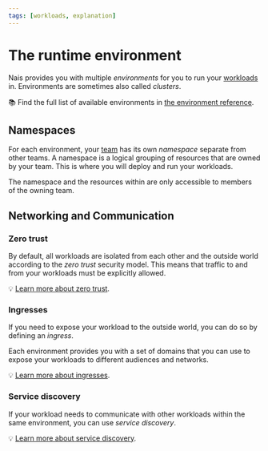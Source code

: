```yaml
---
tags: [workloads, explanation]
---
```


# The runtime environment

Nais provides you with multiple _environments_ for you to run your [workloads](../README.md) in.
Environments are sometimes also called _clusters_.

:books: Find the full list of available environments in [the environment reference](../reference/environments.md).

## Namespaces

For each environment, your [team](../../explanations/team.md) has its own _namespace_ separate from other teams.
A namespace is a logical grouping of resources that are owned by your team.
This is where you will deploy and run your workloads.

The namespace and the resources within are only accessible to members of the owning team.

## Networking and Communication

### Zero trust

By default, all workloads are isolated from each other and the outside world according to the _zero trust_ security model.
This means that traffic to and from your workloads must be explicitly allowed.

:bulb: [Learn more about zero trust](./zero-trust.md).

### Ingresses

If you need to expose your workload to the outside world, you can do so by defining an _ingress_.

Each environment provides you with a set of domains that you can use to expose your workloads to different audiences and networks.

:bulb: [Learn more about ingresses](../application/explanations/expose.md#ingress).

### Service discovery

If your workload needs to communicate with other workloads within the same environment, you can use _service discovery_.

:bulb: [Learn more about service discovery](../application/explanations/expose.md#service-discovery).
